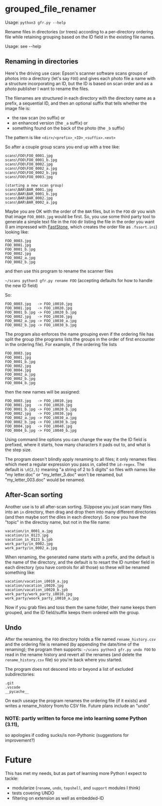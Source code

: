 # grouped_file_renamer

Usage: `python3 gfr.py --help`

Rename files in directories (or trees) according to a per-directory ordering file
while retaining grouping based on the ID field in the existing file names.

Usage: see --help

## Renaming in directories
Here's the driving use case: Epson's scanner software scans groups of photos into a directory (let's say `FOO`) and gives each photo file a name with a structure incorporating an ID, but the ID is based on scan order and as a photo publisher I want to rename the files.

The filenames are structured in each directory with the directory name as a prefix, a sequential ID, and then an optional suffix that tells whether the image file is:
* the raw scan (no suffix) or
* an enhanced version (the `_a` suffix) or
* something found on the back of the photo (the `_b` suffix)

The pattern is like `<dir>/<prefix>_<ID>_<suffix>.<ext>`

So after a couple group scans you end up with a tree like:

```
scans\FOO\FOO_0001.jpg
scans\FOO\FOO_0001_b.jpg
scans\FOO\FOO_0002.jpg
scans\FOO\FOO_0002_a.jpg
scans\FOO\FOO_0002_b.jpg
scans\FOO\FOO_0003.jpg

(starting a new scan group)
scans\BAR\BAR_0001.jpg
scans\BAR\BAR_0001_b.jpg
scans\BAR\BAR_0002.jpg
scans\BAR\BAR_0002_a.jpg
```

Maybe you are OK with the order of the `BAR` files, but in the `FOO` dir you wish that image `FOO_0003.jpg` would be first. So, you use some third party tool to generate a simple text file in the `FOO` dir listing the file in the order you want (I am impressed with [FastStone](https://www.faststone.org/index.htm), which creates the order file as `.fssort.ini`) looking like:
```
FOO_0003.jpg
FOO_0001.jpg
FOO_0001_b.jpg
FOO_0002.jpg
FOO_0002_a.jpg
FOO_0002_b.jpg
```
and then use this program to rename the scanner files

`~/scans python3 gfr.py rename FOO` (accepting defaults for how to handle the new ID field)

So:
```
FOO_0003.jpg   -> FOO_i0010.jpg
FOO_0001.jpg   -> FOO_i0020.jpg
FOO_0001_b.jpg -> FOO_i0020_b.jpg
FOO_0002.jpg   -> FOO_i0030.jpg
FOO_0002_a.jpg -> FOO_i0030_a.jpg
FOO_0002_b.jpg -> FOO_i0030_b.jpg
```

The program also enforces the name grouping even if the ordering file has
split the group (the programs lists the groups in the order of first encounter in the ordering file). For example, if the ordering file lists

```
FOO_0003.jpg
FOO_0001.jpg
FOO_0001_b.jpg
FOO_0002.jpg
FOO_0004.jpg
FOO_0002_a.jpg
FOO_0002_b.jpg
FOO_0004_b.jpg
```
then the new names will be assigned:
```
FOO_0003.jpg   -> FOO_i0010.jpg
FOO_0001.jpg   -> FOO_i0020.jpg
FOO_0001_b.jpg -> FOO_i0020_b.jpg
FOO_0002.jpg   -> FOO_i0030.jpg
FOO_0002_a.jpg -> FOO_i0030_a.jpg
FOO_0002_b.jpg -> FOO_i0030_b.jpg
FOO_0004.jpg   -> FOO_i0040.jpg
FOO_0004_b.jpg -> FOO_i0040_b.jpg
```
Using command line options you can change the way the the ID field is prefixed, where it starts, how many characters it pads out to, and what is the step size.


The program doesn't blindly apply renaming to all files; it only renames files which meet a regular expression you pass in, called the `id-regex`. The default is `\d{2,5}` meaning "a string of  2 to 5 digits" so files with names like "my letter.doc" or "my_letter_3.doc" won't be renamed, but "my_letter_003.doc" would be renamed.

## After-Scan sorting

Another use is to all after-scan sorting. SUppose you just scan many files into an `in` directory, then drag and drop them into many different directories (and then maybe sort the diles in each directory). So now you have the "topic" in the directoy name, but not in the file name:
```
vacation/in_0001_a.jpg
vacation/in_0123.jpg
vacation_in_0123_b.jpb
work_party/in_0002.jpg
work_party/in_0002_a.jpg
```

When renaming, the generated name starts with a prefix, and the default is the name of the directory, and the default is to resart the ID number field in each directory (you have controls for all those) so these will be renamed something like:
```
vacation/vacation_i0010_a.jpg
vacation/vacation_i0020.jpg
vacation/vacation_i0020_b.jpb
work_party/work_party_i0010.jpg
work_party/woork_party_i0010_a.jpg
```
Now if you grab files and toss them the same folder, their name keeps them grouped, and the ID field/suffix keeps them ordered with the group.

## Undo
After the renaming, the `FOO` directory holds a file named `rename_history.csv` and the ordering file is renamed (by appending the date/time of the renaming); the program then supports:
`~/scans python3 gfr.py undo FOO` to read in the rename history and revert all the renames (and delete the `rename_history.csv` file) so you're back where you started.

The program does not descend into or beyond a list of excluded subdirectories:
```
.git
.vscode
__pycache__
```

On each useage the program renames the ordering file (if it exists)
and writes a rename_history from/to CSV file. Future plans include an "undo"

### NOTE: partly written to force me into learning some Python (3.11),
so apologies if coding sucks/is non-Pythonic (suggestions for improvement?)

# Future
This has met my needs, but as part of learning more Python I expect to tackle:
* modularize (`rename`, `undo`, `topshell`, and `support` modules I think)
* tests covering UNDO
* filtering on extension as well as embedded-ID

